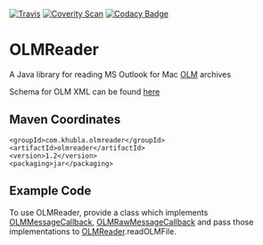 [![Travis](https://travis-ci.org/teverett/OLMReader.svg?branch=master)](https://travis-ci.org/teverett/OLMReader)
[![Coverity Scan](https://img.shields.io/coverity/scan/3997.svg)](https://scan.coverity.com/projects/teverett-olmreader)
[![Codacy Badge](https://api.codacy.com/project/badge/Grade/7c1ef374e6fb42408e915a849c498798)](https://www.codacy.com/app/teverett/OLMReader?utm_source=github.com&amp;utm_medium=referral&amp;utm_content=teverett/OLMReader&amp;utm_campaign=Badge_Grade)

# OLMReader

A Java library for reading MS Outlook for Mac [OLM](https://support.office.com/en-us/article/Export-or-manually-archive-Outlook-items-281a62bf-cc42-46b1-9ad5-6bda80ca3106) archives

Schema for OLM XML can be found [here](https://github.com/teverett/OLMReader/blob/master/src/main/resources/olm.xsd)

Maven Coordinates
-------------------

```
<groupId>com.khubla.olmreader</groupId>
<artifactId>olmreader</artifactId>
<version>1.2</version>
<packaging>jar</packaging>
```

Example Code
-------------------

To use OLMReader, provide a class which implements [OLMMessageCallback](https://github.com/teverett/OLMReader/blob/master/src/main/java/com/khubla/olmreader/olm/OLMMessageCallback.java), [OLMRawMessageCallback](https://github.com/teverett/OLMReader/blob/master/src/main/java/com/khubla/olmreader/olm/OLMRawMessageCallback.java) and pass those implementations to [OLMReader](https://github.com/teverett/OLMReader/blob/master/src/main/java/com/khubla/olmreader/olm/OLMFile.java).readOLMFile.



